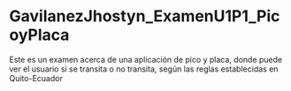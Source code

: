 # GavilanezJhostyn_ExamenU1P1_PicoyPlaca
Este es un examen acerca de una aplicación de pico y placa, donde puede ver el usuario si se transita o no transita, según las reglas establecidas en Quito-Ecuador
